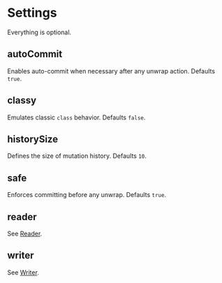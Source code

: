 # Settings

Everything is optional.

## autoCommit

Enables auto-commit when necessary after any unwrap action. Defaults `true`.

## classy

Emulates classic `class` behavior. Defaults `false`.

## historySize

Defines the size of mutation history. Defaults `10`.

## safe

Enforces committing before any unwrap. Defaults `true`.

## reader

See [Reader](reader.md).

## writer

See [Writer](writer.md).
